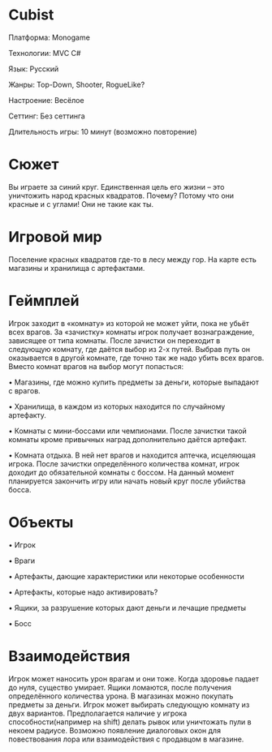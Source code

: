 # Cubist

Платформа: Monogame

Технологии: MVC C#

Язык: Русский

Жанры: Top-Down, Shooter, RogueLike?

Настроение: Весёлое

Сеттинг: Без сеттинга

Длительность игры: 10 минут (возможно повторение)

# Сюжет
Вы играете за синий круг. Единственная цель его жизни – это уничтожить народ красных квадратов. Почему? Потому что они красные и с углами! Они не такие как ты.

# Игровой мир
Поселение красных квадратов где-то в лесу между гор. На карте есть магазины и хранилища с артефактами.

# Геймплей
Игрок заходит в «комнату» из которой не может уйти, пока не убьёт всех врагов. За «зачистку» комнаты игрок получает вознаграждение, зависящее от типа комнаты. После зачистки он переходит в следующую комнату, где даётся выбор из 2-х путей. Выбрав путь он оказывается в другой комнате, где точно так же надо убить всех врагов. Вместо комнат врагов на выбор могут попасться:

• Магазины, где можно купить предметы за деньги, которые выпадают с врагов.

• Хранилища, в каждом из которых находится по случайному артефакту.

• Комнаты с мини-боссами или чемпионами. После зачистки такой комнаты кроме привычных наград дополнительно даётся артефакт.

• Комната отдыха. В ней нет врагов и находится аптечка, исцеляющая игрока. После зачистки определённого количества комнат, игрок доходит до обязательной комнаты с боссом. На данный момент планируется закончить игру или начать новый круг после убийства босса.
# Объекты
• Игрок

• Враги

• Артефакты, дающие характеристики или некоторые особенности

• Артефакты, которые надо активировать?

• Ящики, за разрушение которых дают деньги и лечащие предметы

• Босс

# Взаимодействия 

Игрок может наносить урон врагам и они тоже. Когда здоровье падает до нуля, существо умирает. Ящики ломаются, после получения определённого количества урона. В магазинах можно покупать предметы за деньги. Игрок может выбирать следующую комнату из двух вариантов. Предполагается наличие у игрока способности(например на shift) делать рывок или уничтожать пули в некоем радиусе. Возможно появление диалоговых окон для повествования лора или взаимодействия с продавцом в магазине.
